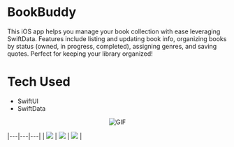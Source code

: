 # BookBuddy
This iOS app helps you manage your book collection with ease leveraging SwiftData. Features include listing and updating book info, organizing books by status (owned, in progress, completed), assigning genres, and saving quotes. Perfect for keeping your library organized!



<h1>Tech Used</h1>

- SwiftUI
- SwiftData


<p align="center">
  <img src="https://github.com/hrsshopnil/BookBuddy/assets/89196977/17c009b6-1151-4851-b0d1-86027a7532b4" alt="GIF">
</p>

|---|---|---|
| ![](https://github.com/hrsshopnil/BookBuddy/assets/89196977/44f8851a-e952-4c4e-a6e7-d49e9668129e) | ![](https://github.com/hrsshopnil/BookBuddy/assets/89196977/df09916e-9664-4971-9bd1-b26dc60f8cb0) | ![](https://github.com/hrsshopnil/BookBuddy/assets/89196977/fbbd0f19-40a8-41bf-b1eb-6a104c6b1e94) |
